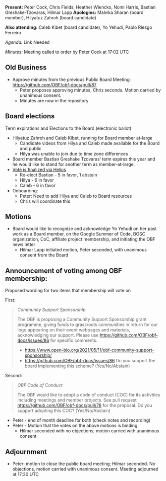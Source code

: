 **Present:** Peter Cock, Chris Fields, Heather Wiencko, Nomi Harris, Bastian Greshake-Tzovaras, Hilmar Lapp
**Apologies:** Malvika Sharan (board member), Hilyatuz Zahroh (board candidate)

**Also attending:** Caleb Kibet (board candidate), Yo Yehudi, Pablo Riesgo Ferreiro

*Agenda:* Link Needed

*Minutes:* Meeting called to order by Peter Cock at 17:02 UTC

## Old Business

* Approve minutes from the previous Public Board Meeting: https://github.com/OBF/obf-docs/pull/87 
	* Peter proposes approving minutes, Chris seconds.  Motion carried by unanimous consent.
	* Minutes are now in the repository

## Board elections

Term expirations and Elections to the Board (electronic ballot)

* Hilyatuz Zahroh and Caleb Kibet, running for Board member at-large
	* Candidate videos from Hilya and Caleb made available for the Board and public
	* Hilya was unable to join due to time zone differences
* Board member Bastian Greshake Tzovaras’ term expires this year and he would like to stand for another term as member-at-large.
* [Vote is finalized via Helios](https://vote.heliosvoting.org/helios/e/obf-board-2021) 
	* Re-elect Bastian - 5 in favor, 1 abstain
	* Hilya - 6 in favor
	* Caleb - 6 in favor
* Onboarding:
    * Peter: Need to add Hilya and Caleb to Board resources 
    * Chris will coordinate this

## Motions

* Board would like to recognize and acknowledge Yo Yehudi on her past work as a Board member, on the Google Summer of Code, BOSC organization, CoC, affiliate project membership, and initiating the OBF news letter
	* Hilmar Lapp initiated motion, Peter seconded, with unanimous consent from the Board

## Announcement of voting among OBF membership:

Proposed wording for two items that membership will vote on

First:

> *Community Support Sponsorship*
>
> The OBF is proposing a Community Support Sponsorship grant programme, giving funds to grassroots communities in return for our logo appearing on their event webpages and materials, acknowledging our support. Please use https://github.com/OBF/obf-docs/issues/86 for specific comments. 
> * https://www.open-bio.org/2021/05/11/obf-community-support-sponsorship/
> * https://github.com/OBF/obf-docs/issues/86 
> Do you support the board implementing this scheme? (Yes/No/Abstain)

Second:

> *OBF Code of Conduct*
>
>The OBF would like to adopt a code of conduct (COC) for its activities including meetings and member projects. See pull request https://github.com/OBF/obf-docs/pull/78 for the proposal. 
> Do you support adopting this COC? (Yes/No/Abstain)

* Peter - end of month deadline for both (check notes and recording)
* Peter - Motion that the votes on the above motions is binding.  
    * Hilmar seconded with no objections; motion carried with unanimous consent

## Adjournment

* Peter: motion to close the public board meeting; Hilmar seconded.  No objections, motion carried with unanimous consent.  Meeting adjourned at 17:30 UTC 
